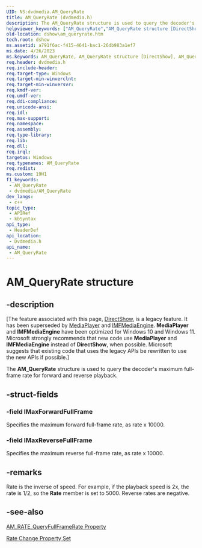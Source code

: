 ```yaml
---
UID: NS:dvdmedia.AM_QueryRate
title: AM_QueryRate (dvdmedia.h)
description: The AM_QueryRate structure is used to query the decoder's maximum full-frame rate for forward and reverse playback.
helpviewer_keywords: ["AM_QueryRate","AM_QueryRate structure [DirectShow]","AM_QueryRateStructure","dshow.am_queryrate","dvdmedia/AM_QueryRate"]
old-location: dshow\am_queryrate.htm
tech.root: dshow
ms.assetid: a791f6ac-f415-4641-bac1-26db983a1ef7
ms.date: 4/26/2023
ms.keywords: AM_QueryRate, AM_QueryRate structure [DirectShow], AM_QueryRateStructure, dshow.am_queryrate, dvdmedia/AM_QueryRate
req.header: dvdmedia.h
req.include-header: 
req.target-type: Windows
req.target-min-winverclnt: 
req.target-min-winversvr: 
req.kmdf-ver: 
req.umdf-ver: 
req.ddi-compliance: 
req.unicode-ansi: 
req.idl: 
req.max-support: 
req.namespace: 
req.assembly: 
req.type-library: 
req.lib: 
req.dll: 
req.irql: 
targetos: Windows
req.typenames: AM_QueryRate
req.redist: 
ms.custom: 19H1
f1_keywords:
 - AM_QueryRate
 - dvdmedia/AM_QueryRate
dev_langs:
 - c++
topic_type:
 - APIRef
 - kbSyntax
api_type:
 - HeaderDef
api_location:
 - Dvdmedia.h
api_name:
 - AM_QueryRate
---
```


# AM_QueryRate structure


## -description

\[The feature associated with this page, [DirectShow](/windows/win32/directshow/directshow), is a legacy feature. It has been superseded by [MediaPlayer](/uwp/api/Windows.Media.Playback.MediaPlayer) and [IMFMediaEngine](/windows/win32/api/mfmediaengine/nn-mfmediaengine-imfmediaengine). **MediaPlayer** and **IMFMediaEngine** have been optimized for Windows 10 and Windows 11. Microsoft strongly recommends that new code use **MediaPlayer** and **IMFMediaEngine** instead of **DirectShow**, when possible. Microsoft suggests that existing code that uses the legacy APIs be rewritten to use the new APIs if possible.\]

The <b>AM_QueryRate</b> structure is used to query the decoder's maximum full-frame rate for forward and reverse playback.

## -struct-fields

### -field lMaxForwardFullFrame

Specifies the maximum forward full-frame rate, as rate x 10000.

### -field lMaxReverseFullFrame

Specifies the maximum reverse full-frame rate, as rate x 10000.

## -remarks

Rate is the inverse of speed. For example, if the playback speed is 2x, the rate is 1/2, so the <b>Rate</b> member is set to 5000. Reverse rates are negative.

## -see-also

<a href="/windows/desktop/DirectShow/am-rate-queryfullframerate-property">AM_RATE_QueryFullFrameRate Property</a>



<a href="/windows/desktop/DirectShow/rate-change-property-set">Rate Change Property Set</a>

